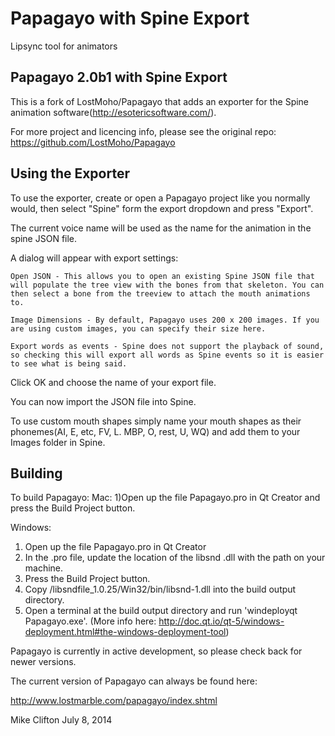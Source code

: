Papagayo with Spine Export
========

Lipsync tool for animators

Papagayo 2.0b1 with Spine Export
------------------------------------------------------------

This is a fork of LostMoho/Papagayo that adds an exporter for the Spine animation software(http://esotericsoftware.com/).

For more project and licencing info, please see the original repo: https://github.com/LostMoho/Papagayo


Using the Exporter
------------------------------------------------------------
To use the exporter, create or open a Papagayo project like you normally would, then select "Spine" form the export dropdown and press "Export".

The current voice name will be used as the name for the animation in the spine JSON file. 

A dialog will appear with export settings:

	Open JSON - This allows you to open an existing Spine JSON file that will populate the tree view with the bones from that skeleton. You can then select a bone from the treeview to attach the mouth animations to. 

	Image Dimensions - By default, Papagayo uses 200 x 200 images. If you are using custom images, you can specify their size here. 

	Export words as events - Spine does not support the playback of sound, so checking this will export all words as Spine events so it is easier to see what is being said. 

Click OK and choose the name of your export file. 

You can now import the JSON file into Spine.

To use custom mouth shapes simply name your mouth shapes as their phonemes(AI, E, etc, FV, L. MBP, O, rest, U, WQ) and add them to your Images folder in Spine. 

Building
------------------------------------------------------------
To build Papagayo:
Mac: 
1)Open up the file Papagayo.pro in Qt Creator and press the Build
Project button.

Windows: 
1) Open up the file Papagayo.pro in Qt Creator
2) In the .pro file, update the location of the libsnd .dll with the path on your machine. 
3) Press the Build Project button. 
4) Copy /libsndfile_1.0.25/Win32/bin/libsnd-1.dll into the build output directory. 
5) Open a terminal at the build output directory and run 'windeployqt Papagayo.exe'. (More info here: http://doc.qt.io/qt-5/windows-deployment.html#the-windows-deployment-tool)

Papagayo is currently in active development, so please check back for newer versions.

The current version of Papagayo can always be found here:

http://www.lostmarble.com/papagayo/index.shtml





Mike Clifton
July 8, 2014
